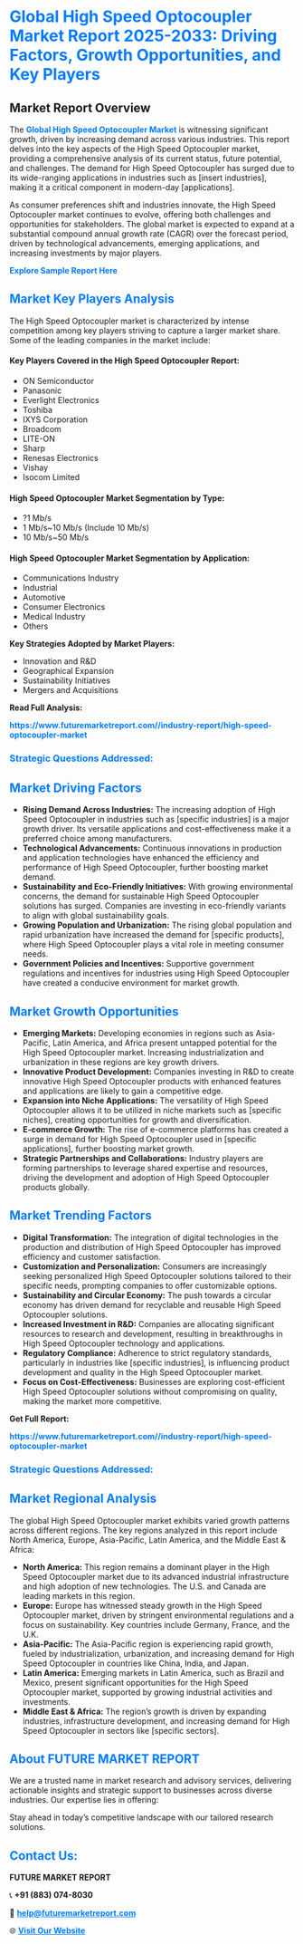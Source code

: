 <h1 style="color: #007BFF;">Global High Speed Optocoupler Market Report 2025-2033: Driving Factors, Growth Opportunities, and Key Players</h1>

<section id="overview">
<h2>Market Report Overview</h2>
<p>The <a href="https://www.futuremarketreport.com//industry-report/high-speed-optocoupler-market" style="color: #007BFF; text-decoration: none;"><strong>Global High Speed Optocoupler Market</strong></a> is witnessing significant growth, driven by increasing demand across various industries. This report delves into the key aspects of the High Speed Optocoupler market, providing a comprehensive analysis of its current status, future potential, and challenges. The demand for High Speed Optocoupler has surged due to its wide-ranging applications in industries such as [insert industries], making it a critical component in modern-day [applications].</p>
<p>As consumer preferences shift and industries innovate, the High Speed Optocoupler market continues to evolve, offering both challenges and opportunities for stakeholders. The global market is expected to expand at a substantial compound annual growth rate (CAGR) over the forecast period, driven by technological advancements, emerging applications, and increasing investments by major players.</p>
</section>

<section id="overview">
<p><a href="https://www.futuremarketreport.com//request-sample/reportId=75679" style="color: #007BFF; text-decoration: none;"><strong>Explore Sample Report Here</strong></a></p>
</section>

<section id="key-players">
<h2 style="color: #007BFF;">Market Key Players Analysis</h2>
<p>The High Speed Optocoupler market is characterized by intense competition among key players striving to capture a larger market share. Some of the leading companies in the market include:</p>
<h4>Key Players Covered in the High Speed Optocoupler Report:</h4>
<ul><li>ON Semiconductor</li><li>Panasonic</li><li>Everlight Electronics</li><li>Toshiba</li><li>IXYS Corporation</li><li>Broadcom</li><li>LITE-ON</li><li>Sharp</li><li>Renesas Electronics</li><li>Vishay</li><li>Isocom Limited</li></ul>
<h4>High Speed Optocoupler Market Segmentation by Type:</h4>
<ul><li>?1 Mb/s</li><li>1 Mb/s~10 Mb/s (Include 10 Mb/s)</li><li>10 Mb/s~50 Mb/s</li></ul>

<h4>High Speed Optocoupler Market Segmentation by Application:</h4>
<ul><li>Communications Industry</li><li>Industrial</li><li>Automotive</li><li>Consumer Electronics</li><li>Medical Industry</li><li>Others</li></ul>
<p><strong>Key Strategies Adopted by Market Players:</strong></p>
<ul>
<li>Innovation and R&D</li>
<li>Geographical Expansion</li>
<li>Sustainability Initiatives</li>
<li>Mergers and Acquisitions</li>
</ul>
</section>

<section>
<p><strong>Read Full Analysis: </strong></p><a href="https://www.futuremarketreport.com//industry-report/high-speed-optocoupler-market" style="color: #007BFF; text-decoration: none;"><strong>https://www.futuremarketreport.com//industry-report/high-speed-optocoupler-market</strong></a>
<h3 style="color: #007BFF;">Strategic Questions Addressed:</h3>
</section>

<section id="driving-factors">
<h2 style="color: #007BFF;">Market Driving Factors</h2>
<ul>
<li><strong>Rising Demand Across Industries:</strong> The increasing adoption of High Speed Optocoupler in industries such as [specific industries] is a major growth driver. Its versatile applications and cost-effectiveness make it a preferred choice among manufacturers.</li>
<li><strong>Technological Advancements:</strong> Continuous innovations in production and application technologies have enhanced the efficiency and performance of High Speed Optocoupler, further boosting market demand.</li>
<li><strong>Sustainability and Eco-Friendly Initiatives:</strong> With growing environmental concerns, the demand for sustainable High Speed Optocoupler solutions has surged. Companies are investing in eco-friendly variants to align with global sustainability goals.</li>
<li><strong>Growing Population and Urbanization:</strong> The rising global population and rapid urbanization have increased the demand for [specific products], where High Speed Optocoupler plays a vital role in meeting consumer needs.</li>
<li><strong>Government Policies and Incentives:</strong> Supportive government regulations and incentives for industries using High Speed Optocoupler have created a conducive environment for market growth.</li>
</ul>
</section>

<section id="growth-opportunities">
<h2 style="color: #007BFF;">Market Growth Opportunities</h2>
<ul>
<li><strong>Emerging Markets:</strong> Developing economies in regions such as Asia-Pacific, Latin America, and Africa present untapped potential for the High Speed Optocoupler market. Increasing industrialization and urbanization in these regions are key growth drivers.</li>
<li><strong>Innovative Product Development:</strong> Companies investing in R&D to create innovative High Speed Optocoupler products with enhanced features and applications are likely to gain a competitive edge.</li>
<li><strong>Expansion into Niche Applications:</strong> The versatility of High Speed Optocoupler allows it to be utilized in niche markets such as [specific niches], creating opportunities for growth and diversification.</li>
<li><strong>E-commerce Growth:</strong> The rise of e-commerce platforms has created a surge in demand for High Speed Optocoupler used in [specific applications], further boosting market growth.</li>
<li><strong>Strategic Partnerships and Collaborations:</strong> Industry players are forming partnerships to leverage shared expertise and resources, driving the development and adoption of High Speed Optocoupler products globally.</li>
</ul>
</section>

<section id="trending-factors">
<h2 style="color: #007BFF;">Market Trending Factors</h2>
<ul>
<li><strong>Digital Transformation:</strong> The integration of digital technologies in the production and distribution of High Speed Optocoupler has improved efficiency and customer satisfaction.</li>
<li><strong>Customization and Personalization:</strong> Consumers are increasingly seeking personalized High Speed Optocoupler solutions tailored to their specific needs, prompting companies to offer customizable options.</li>
<li><strong>Sustainability and Circular Economy:</strong> The push towards a circular economy has driven demand for recyclable and reusable High Speed Optocoupler solutions.</li>
<li><strong>Increased Investment in R&D:</strong> Companies are allocating significant resources to research and development, resulting in breakthroughs in High Speed Optocoupler technology and applications.</li>
<li><strong>Regulatory Compliance:</strong> Adherence to strict regulatory standards, particularly in industries like [specific industries], is influencing product development and quality in the High Speed Optocoupler market.</li>
<li><strong>Focus on Cost-Effectiveness:</strong> Businesses are exploring cost-efficient High Speed Optocoupler solutions without compromising on quality, making the market more competitive.</li>
</ul>
</section>

<section>
<p><strong>Get Full Report: </strong></p><a href="https://www.futuremarketreport.com//industry-report/high-speed-optocoupler-market" style="color: #007BFF; text-decoration: none;"><strong>https://www.futuremarketreport.com//industry-report/high-speed-optocoupler-market</strong></a>
<h3 style="color: #007BFF;">Strategic Questions Addressed:</h3>
</section>


<section id="regional-analysis">
<h2 style="color: #007BFF;">Market Regional Analysis</h2>
<p>The global High Speed Optocoupler market exhibits varied growth patterns across different regions. The key regions analyzed in this report include North America, Europe, Asia-Pacific, Latin America, and the Middle East & Africa:</p>
<ul>
<li><strong>North America:</strong> This region remains a dominant player in the High Speed Optocoupler market due to its advanced industrial infrastructure and high adoption of new technologies. The U.S. and Canada are leading markets in this region.</li>
<li><strong>Europe:</strong> Europe has witnessed steady growth in the High Speed Optocoupler market, driven by stringent environmental regulations and a focus on sustainability. Key countries include Germany, France, and the U.K.</li>
<li><strong>Asia-Pacific:</strong> The Asia-Pacific region is experiencing rapid growth, fueled by industrialization, urbanization, and increasing demand for High Speed Optocoupler in countries like China, India, and Japan.</li>
<li><strong>Latin America:</strong> Emerging markets in Latin America, such as Brazil and Mexico, present significant opportunities for the High Speed Optocoupler market, supported by growing industrial activities and investments.</li>
<li><strong>Middle East & Africa:</strong> The region’s growth is driven by expanding industries, infrastructure development, and increasing demand for High Speed Optocoupler in sectors like [specific sectors].</li>
</ul>
</section>

<footer>
<h2 style="color: #007BFF;">About FUTURE MARKET REPORT</h2>
<p>We are a trusted name in market research and advisory services, delivering actionable insights and strategic support to businesses across diverse industries. Our expertise lies in offering:</p>

<p>Stay ahead in today’s competitive landscape with our tailored research solutions.</p>

<h2 style="color: #007BFF;">Contact Us:</h2>
<p><strong>FUTURE MARKET REPORT</strong></p>
<p>📞 <strong>+91 (883) 074-8030</strong></p>
<p>📧 <strong><a href="mailto:help@futuremarketreport.com" style="color: #007BFF;">help@futuremarketreport.com</a></strong></p>
<p>🌐 <strong><a href="https://www.futuremarketreport.com/" style="color: #007BFF;">Visit Our Website</a></strong></p>
</footer>